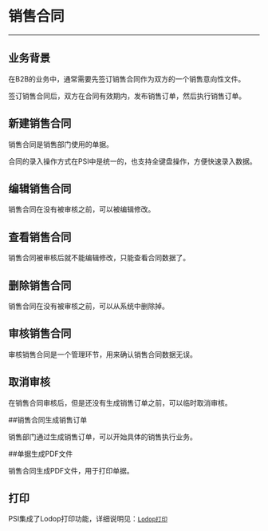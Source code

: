 # 销售合同

---

## 业务背景
在B2B的业务中，通常需要先签订销售合同作为双方的一个销售意向性文件。

签订销售合同后，双方在合同有效期内，发布销售订单，然后执行销售订单。

## 新建销售合同

销售合同是销售部门使用的单据。

合同的录入操作方式在PSI中是统一的，也支持全键盘操作，方便快速录入数据。

## 编辑销售合同

销售合同在没有被审核之前，可以被编辑修改。

## 查看销售合同

销售合同被审核后就不能编辑修改，只能查看合同数据了。

## 删除销售合同

销售合同在没有被审核之前，可以从系统中删除掉。

## 审核销售合同

审核销售合同是一个管理环节，用来确认销售合同数据无误。

## 取消审核

在销售合同审核后，但是还没有生成销售订单之前，可以临时取消审核。

##销售合同生成销售订单

销售部门通过生成销售订单，可以开始具体的销售执行业务。

##单据生成PDF文件

销售合同生成PDF文件，用于打印单据。

## 打印

PSI集成了Lodop打印功能，详细说明见：[`Lodop打印`](07.md)